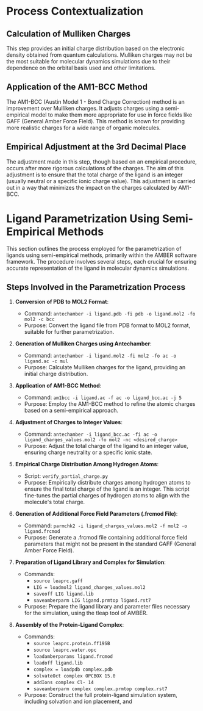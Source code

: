 # Process Contextualization

## Calculation of Mulliken Charges
This step provides an initial charge distribution based on the electronic density obtained from quantum calculations. Mulliken charges may not be the most suitable for molecular dynamics simulations due to their dependence on the orbital basis used and other limitations.

## Application of the AM1-BCC Method
The AM1-BCC (Austin Model 1 - Bond Charge Correction) method is an improvement over Mulliken charges. It adjusts charges using a semi-empirical model to make them more appropriate for use in force fields like GAFF (General Amber Force Field). This method is known for providing more realistic charges for a wide range of organic molecules.

## Empirical Adjustment at the 3rd Decimal Place
The adjustment made in this step, though based on an empirical procedure, occurs after more rigorous calculations of the charges. The aim of this adjustment is to ensure that the total charge of the ligand is an integer (usually neutral or a specific ionic charge value). This adjustment is carried out in a way that minimizes the impact on the charges calculated by AM1-BCC.

# Ligand Parametrization Using Semi-Empirical Methods

This section outlines the process employed for the parametrization of ligands using semi-empirical methods, primarily within the AMBER software framework. The procedure involves several steps, each crucial for ensuring accurate representation of the ligand in molecular dynamics simulations.

## Steps Involved in the Parametrization Process

1. **Conversion of PDB to MOL2 Format**: 
   - Command: `antechamber -i ligand.pdb -fi pdb -o ligand.mol2 -fo mol2 -c bcc`
   - Purpose: Convert the ligand file from PDB format to MOL2 format, suitable for further parametrization.

2. **Generation of Mulliken Charges using Antechamber**: 
   - Command: `antechamber -i ligand.mol2 -fi mol2 -fo ac -o ligand.ac -c mul`
   - Purpose: Calculate Mulliken charges for the ligand, providing an initial charge distribution.

3. **Application of AM1-BCC Method**: 
   - Command: `am1bcc -i ligand.ac -f ac -o ligand_bcc.ac -j 5`
   - Purpose: Employ the AM1-BCC method to refine the atomic charges based on a semi-empirical approach.

4. **Adjustment of Charges to Integer Values**: 
   - Command: `antechamber -i ligand_bcc.ac -fi ac -o ligand_charges_values.mol2 -fo mol2 -nc <desired_charge>`
   - Purpose: Adjust the total charge of the ligand to an integer value, ensuring charge neutrality or a specific ionic state.

5. **Empirical Charge Distribution Among Hydrogen Atoms**: 
   - Script: `verify_partial_charge.py`
   - Purpose: Empirically distribute charges among hydrogen atoms to ensure the final total charge of the ligand is an integer. This script fine-tunes the partial charges of hydrogen atoms to align with the molecule's total charge.

6. **Generation of Additional Force Field Parameters (.frcmod File)**: 
   - Command: `parmchk2 -i ligand_charges_values.mol2 -f mol2 -o ligand.frcmod`
   - Purpose: Generate a .frcmod file containing additional force field parameters that might not be present in the standard GAFF (General Amber Force Field).

7. **Preparation of Ligand Library and Complex for Simulation**: 
   - Commands: 
     - `source leaprc.gaff`
     - `LIG = loadmol2 ligand_charges_values.mol2`
     - `saveoff LIG ligand.lib`
     - `saveamberparm LIG ligand.prmtop ligand.rst7`
   - Purpose: Prepare the ligand library and parameter files necessary for the simulation, using the tleap tool of AMBER.

8. **Assembly of the Protein-Ligand Complex**: 
   - Commands: 
     - `source leaprc.protein.ff19SB`
     - `source leaprc.water.opc`
     - `loadamberparams ligand.frcmod`
     - `loadoff ligand.lib`
     - `complex = loadpdb complex.pdb`
     - `solvateOct complex OPCBOX 15.0`
     - `addIons complex Cl- 14`
     - `saveamberparm complex complex.prmtop complex.rst7`
   - Purpose: Construct the full protein-ligand simulation system, including solvation and ion placement, and
